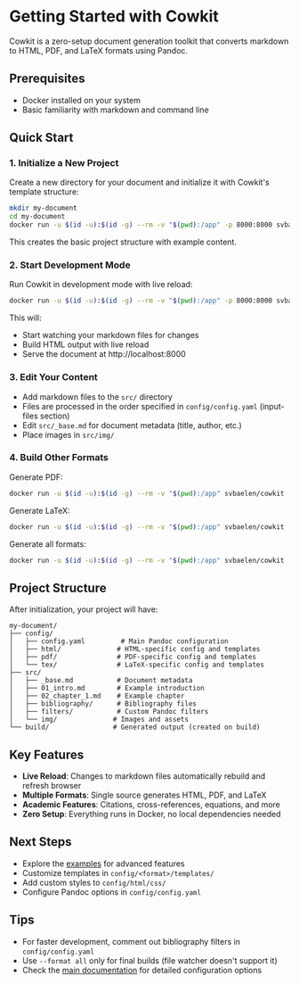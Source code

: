 # Getting Started with Cowkit

Cowkit is a zero-setup document generation toolkit that converts markdown to HTML, PDF, and LaTeX formats using Pandoc.

## Prerequisites

- Docker installed on your system
- Basic familiarity with markdown and command line

## Quick Start

### 1. Initialize a New Project

Create a new directory for your document and initialize it with Cowkit's template structure:

```bash
mkdir my-document
cd my-document
docker run -u $(id -u):$(id -g) --rm -v "$(pwd):/app" -p 8000:8000 svbaelen/cowkit --init
```

This creates the basic project structure with example content.

### 2. Start Development Mode

Run Cowkit in development mode with live reload:

```bash
docker run -u $(id -u):$(id -g) --rm -v "$(pwd):/app" -p 8000:8000 svbaelen/cowkit
```

This will:
- Start watching your markdown files for changes
- Build HTML output with live reload
- Serve the document at http://localhost:8000

### 3. Edit Your Content

- Add markdown files to the `src/` directory
- Files are processed in the order specified in `config/config.yaml` (input-files section)
- Edit `src/_base.md` for document metadata (title, author, etc.)
- Place images in `src/img/`

### 4. Build Other Formats

Generate PDF:
```bash
docker run -u $(id -u):$(id -g) --rm -v "$(pwd):/app" svbaelen/cowkit -s -f pdf
```

Generate LaTeX:
```bash
docker run -u $(id -u):$(id -g) --rm -v "$(pwd):/app" svbaelen/cowkit -s -f tex
```

Generate all formats:
```bash
docker run -u $(id -u):$(id -g) --rm -v "$(pwd):/app" svbaelen/cowkit -s -f all
```

## Project Structure

After initialization, your project will have:

```
my-document/
├── config/
│   ├── config.yaml         # Main Pandoc configuration
│   ├── html/              # HTML-specific config and templates
│   ├── pdf/               # PDF-specific config and templates
│   └── tex/               # LaTeX-specific config and templates
├── src/
│   ├── _base.md           # Document metadata
│   ├── 01_intro.md        # Example introduction
│   ├── 02_chapter_1.md    # Example chapter
│   ├── bibliography/      # Bibliography files
│   ├── filters/           # Custom Pandoc filters
│   └── img/              # Images and assets
└── build/                # Generated output (created on build)
```

## Key Features

- **Live Reload**: Changes to markdown files automatically rebuild and refresh browser
- **Multiple Formats**: Single source generates HTML, PDF, and LaTeX
- **Academic Features**: Citations, cross-references, equations, and more
- **Zero Setup**: Everything runs in Docker, no local dependencies needed

## Next Steps

- Explore the [examples](../examples/README.md) for advanced features
- Customize templates in `config/<format>/templates/`
- Add custom styles to `config/html/css/`
- Configure Pandoc options in `config/config.yaml`

## Tips

- For faster development, comment out bibliography filters in `config/config.yaml`
- Use `--format all` only for final builds (file watcher doesn't support it)
- Check the [main documentation](README.md) for detailed configuration options